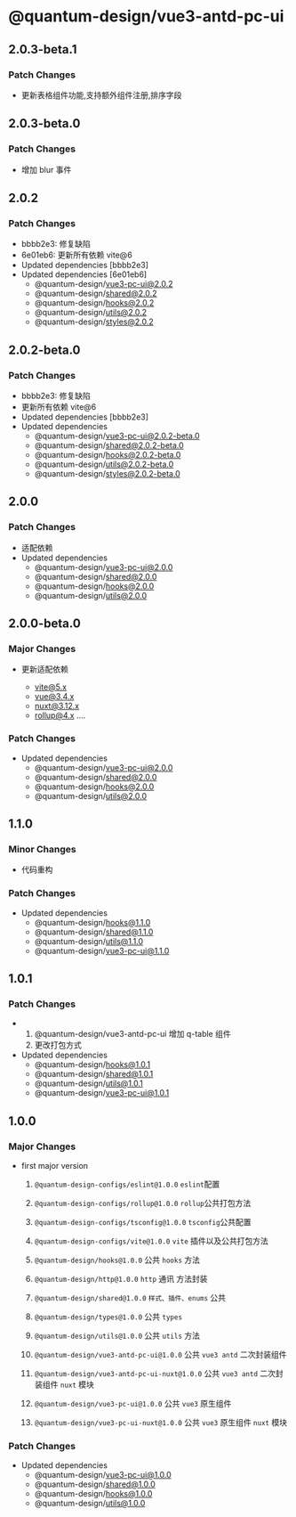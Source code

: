 # @quantum-design/vue3-antd-pc-ui

## 2.0.3-beta.1

### Patch Changes

-   更新表格组件功能,支持额外组件注册,排序字段

## 2.0.3-beta.0

### Patch Changes

-   增加 blur 事件

## 2.0.2

### Patch Changes

-   bbbb2e3: 修复缺陷
-   6e01eb6: 更新所有依赖 vite@6
-   Updated dependencies [bbbb2e3]
-   Updated dependencies [6e01eb6]
    -   @quantum-design/vue3-pc-ui@2.0.2
    -   @quantum-design/shared@2.0.2
    -   @quantum-design/hooks@2.0.2
    -   @quantum-design/utils@2.0.2
    -   @quantum-design/styles@2.0.2

## 2.0.2-beta.0

### Patch Changes

-   bbbb2e3: 修复缺陷
-   更新所有依赖 vite@6
-   Updated dependencies [bbbb2e3]
-   Updated dependencies
    -   @quantum-design/vue3-pc-ui@2.0.2-beta.0
    -   @quantum-design/shared@2.0.2-beta.0
    -   @quantum-design/hooks@2.0.2-beta.0
    -   @quantum-design/utils@2.0.2-beta.0
    -   @quantum-design/styles@2.0.2-beta.0

## 2.0.0

### Patch Changes

-   适配依赖
-   Updated dependencies
    -   @quantum-design/vue3-pc-ui@2.0.0
    -   @quantum-design/shared@2.0.0
    -   @quantum-design/hooks@2.0.0
    -   @quantum-design/utils@2.0.0

## 2.0.0-beta.0

### Major Changes

-   更新适配依赖

    -   vite@5.x
    -   vue@3.4.x
    -   nuxt@3.12.x
    -   rollup@4.x
        ....

### Patch Changes

-   Updated dependencies
    -   @quantum-design/vue3-pc-ui@2.0.0
    -   @quantum-design/shared@2.0.0
    -   @quantum-design/hooks@2.0.0
    -   @quantum-design/utils@2.0.0

## 1.1.0

### Minor Changes

-   代码重构

### Patch Changes

-   Updated dependencies
    -   @quantum-design/hooks@1.1.0
    -   @quantum-design/shared@1.1.0
    -   @quantum-design/utils@1.1.0
    -   @quantum-design/vue3-pc-ui@1.1.0

## 1.0.1

### Patch Changes

-   1. @quantum-design/vue3-antd-pc-ui 增加 q-table 组件
    2. 更改打包方式
-   Updated dependencies
    -   @quantum-design/hooks@1.0.1
    -   @quantum-design/shared@1.0.1
    -   @quantum-design/utils@1.0.1
    -   @quantum-design/vue3-pc-ui@1.0.1

## 1.0.0

### Major Changes

-   first major version

    1. `@quantum-design-configs/eslint@1.0.0` `eslint`配置
    2. `@quantum-design-configs/rollup@1.0.0` `rollup`公共打包方法
    3. `@quantum-design-configs/tsconfig@1.0.0` `tsconfig`公共配置
    4. `@quantum-design-configs/vite@1.0.0` `vite` 插件以及公共打包方法

    5. `@quantum-design/hooks@1.0.0` 公共 `hooks` 方法
    6. `@quantum-design/http@1.0.0` `http` 通讯 方法封装
    7. `@quantum-design/shared@1.0.0` `样式、插件、enums` 公共
    8. `@quantum-design/types@1.0.0` 公共 `types`
    9. `@quantum-design/utils@1.0.0` 公共 `utils` 方法
    10. `@quantum-design/vue3-antd-pc-ui@1.0.0` 公共 `vue3 antd` 二次封装组件
    11. `@quantum-design/vue3-antd-pc-ui-nuxt@1.0.0` 公共 `vue3 antd` 二次封装组件 `nuxt` 模块
    12. `@quantum-design/vue3-pc-ui@1.0.0` 公共 `vue3` 原生组件
    13. `@quantum-design/vue3-pc-ui-nuxt@1.0.0` 公共 `vue3` 原生组件 `nuxt` 模块

### Patch Changes

-   Updated dependencies
    -   @quantum-design/vue3-pc-ui@1.0.0
    -   @quantum-design/shared@1.0.0
    -   @quantum-design/hooks@1.0.0
    -   @quantum-design/utils@1.0.0
